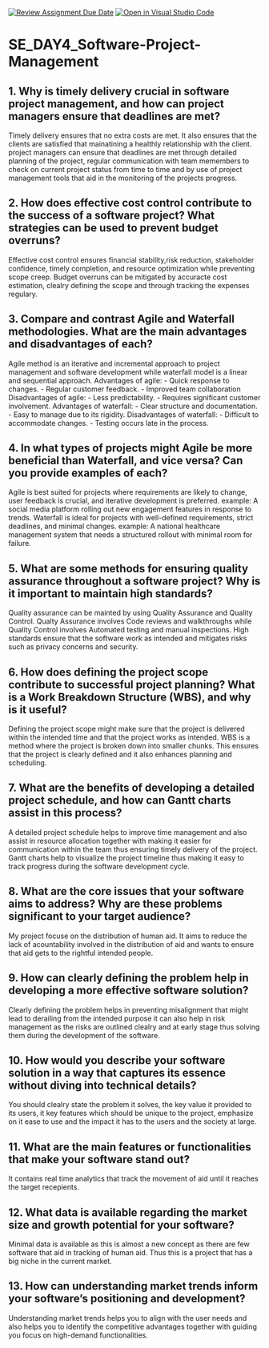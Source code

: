 [![Review Assignment Due Date](https://classroom.github.com/assets/deadline-readme-button-22041afd0340ce965d47ae6ef1cefeee28c7c493a6346c4f15d667ab976d596c.svg)](https://classroom.github.com/a/9pw6JKcu)
[![Open in Visual Studio Code](https://classroom.github.com/assets/open-in-vscode-2e0aaae1b6195c2367325f4f02e2d04e9abb55f0b24a779b69b11b9e10269abc.svg)](https://classroom.github.com/online_ide?assignment_repo_id=18433895&assignment_repo_type=AssignmentRepo)
# SE_DAY4_Software-Project-Management
## 1. Why is timely delivery crucial in software project management, and how can project managers ensure that deadlines are met?
Timely delivery ensures that no extra costs are met. It also ensures that the clients are satisfied that mainatining a healthly relationship with the client.
project managers can ensure that deadlines are met through detailed planning of the project, regular communication with team memembers to check on current project status from time to time and by use of project management tools that aid in the monitoring of the projects progress.
## 2. How does effective cost control contribute to the success of a software project? What strategies can be used to prevent budget overruns?
Effective cost control ensures financial stability,risk reduction, stakeholder confidence, timely completion, and resource optimization while preventing scope creep.
Budget overruns can be mitigated by accuracte cost estimation, clealry defining the scope and through tracking the expenses regulary.
## 3. Compare and contrast Agile and Waterfall methodologies. What are the main advantages and disadvantages of each?
Agile method is an iterative and incremental approach to project management and software development while waterfall model is a linear and sequential approach.
Advantages of agile:
    - Quick response to changes.
    - Regular customer feedback.
    - Improved team collaboration
Disadvantages of agile:
    - Less predictability.
    - Requires significant customer involvement.
Advantages of waterfall:
    - Clear structure and documentation.
    - Easy to manage due to its rigidity.
 Disadvantages of waterfall:
    - Difficult to accommodate changes.
    - Testing occurs late in the process.
## 4. In what types of projects might Agile be more beneficial than Waterfall, and vice versa? Can you provide examples of each?
Agile is best suited for projects where requirements are likely to change, user feedback is crucial, and iterative development is preferred. example: A social media platform rolling out new engagement features in response to trends.
Waterfall is ideal for projects with well-defined requirements, strict deadlines, and minimal changes. example: A national healthcare management system that needs a structured rollout with minimal room for failure.
## 5. What are some methods for ensuring quality assurance throughout a software project? Why is it important to maintain high standards?
Quality assurance can be mainted by using Quality Assurance and Quality Control. Qualty Assurance involves Code reviews and walkthroughs while Quality Control involves Automated testing and manual inspections.
High standards ensure that the software work as intended and mitigates risks such as privacy concerns and security.
## 6. How does defining the project scope contribute to successful project planning? What is a Work Breakdown Structure (WBS), and why is it useful?
Defining the project scope might make sure that the project is delivered within the intended time and that the project works as intended.
WBS is a method where the project is broken down into smaller chunks. This ensures that the project is clearly defined and it also enhances planning and scheduling.
## 7. What are the benefits of developing a detailed project schedule, and how can Gantt charts assist in this process?
A detailed project schedule helps to improve time management and also assist in resource allocation together with making it easier for communication within the team thus ensuring timely delivery of the project. Gantt charts help to visualize the project timeline thus making it easy to track progress during the software development cycle.
## 8. What are the core issues that your software aims to address? Why are these problems significant to your target audience?
My project focuse on the distribution of human aid. It aims to reduce the lack of acountability involved in the distribution of aid and wants to ensure that aid gets to the rightful intended people.
## 9. How can clearly defining the problem help in developing a more effective software solution?
Clearly defining the problem helps in preventing misalignment that might lead to derailing from the intended purpose it can also help in risk management as the risks are outlined clealry and at early stage thus solving them during the development of the software.
## 10. How would you describe your software solution in a way that captures its essence without diving into technical details?
You should clealry state the problem it solves, the key value it provided to its users, it key features which should be unique to the project, emphasize on it ease to use and the impact it has to the users and the society at large.
## 11. What are the main features or functionalities that make your software stand out?
It contains real time analytics that track the movement of aid until it reaches the target recepients.
## 12. What data is available regarding the market size and growth potential for your software?
Minimal data is available as this is almost a new concept as there are few software that aid in tracking of human aid. Thus this is a project that has a big niche in the current market.
## 13. How can understanding market trends inform your software’s positioning and development?
Understanding market trends helps you to align with the user needs and also helps you to identify the competitive advantages together with guiding you focus on high-demand functionalities.
